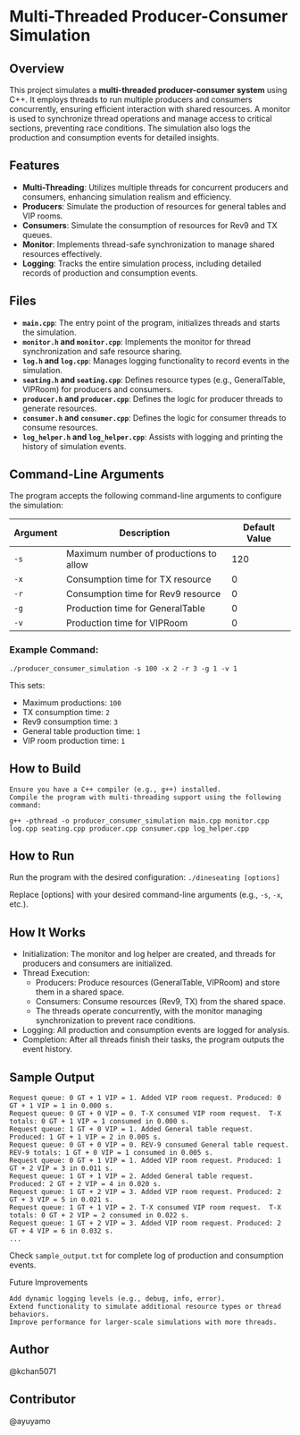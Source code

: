# Multi-Threaded Producer-Consumer Simulation

## Overview

This project simulates a **multi-threaded producer-consumer system** using C++. It employs threads to run multiple producers and consumers concurrently, ensuring efficient interaction with shared resources. A monitor is used to synchronize thread operations and manage access to critical sections, preventing race conditions. The simulation also logs the production and consumption events for detailed insights.

## Features

- **Multi-Threading**: Utilizes multiple threads for concurrent producers and consumers, enhancing simulation realism and efficiency.
- **Producers**: Simulate the production of resources for general tables and VIP rooms.
- **Consumers**: Simulate the consumption of resources for Rev9 and TX queues.
- **Monitor**: Implements thread-safe synchronization to manage shared resources effectively.
- **Logging**: Tracks the entire simulation process, including detailed records of production and consumption events.

## Files

- **`main.cpp`**: The entry point of the program, initializes threads and starts the simulation.
- **`monitor.h` and `monitor.cpp`**: Implements the monitor for thread synchronization and safe resource sharing.
- **`log.h` and `log.cpp`**: Manages logging functionality to record events in the simulation.
- **`seating.h` and `seating.cpp`**: Defines resource types (e.g., GeneralTable, VIPRoom) for producers and consumers.
- **`producer.h` and `producer.cpp`**: Defines the logic for producer threads to generate resources.
- **`consumer.h` and `consumer.cpp`**: Defines the logic for consumer threads to consume resources.
- **`log_helper.h` and `log_helper.cpp`**: Assists with logging and printing the history of simulation events.

## Command-Line Arguments

The program accepts the following command-line arguments to configure the simulation:

| Argument | Description                            | Default Value |
| -------- | -------------------------------------- | ------------- |
| `-s`     | Maximum number of productions to allow | 120           |
| `-x`     | Consumption time for TX resource       | 0             |
| `-r`     | Consumption time for Rev9 resource     | 0             |
| `-g`     | Production time for GeneralTable       | 0             |
| `-v`     | Production time for VIPRoom            | 0             |

### Example Command:

```
./producer_consumer_simulation -s 100 -x 2 -r 3 -g 1 -v 1
```

This sets:

- Maximum productions: `100`
- TX consumption time: `2`
- Rev9 consumption time: `3`
- General table production time: `1`
- VIP room production time: `1`

## How to Build

    Ensure you have a C++ compiler (e.g., g++) installed.
    Compile the program with multi-threading support using the following command:

```
g++ -pthread -o producer_consumer_simulation main.cpp monitor.cpp log.cpp seating.cpp producer.cpp consumer.cpp log_helper.cpp
```

## How to Run

Run the program with the desired configuration:
`./dineseating [options]`

Replace [options] with your desired command-line arguments (e.g., `-s`, `-x`, etc.).

## How It Works

- Initialization: The monitor and log helper are created, and threads for producers and consumers are initialized.
- Thread Execution:
  - Producers: Produce resources (GeneralTable, VIPRoom) and store them in a shared space.
  - Consumers: Consume resources (Rev9, TX) from the shared space.
  - The threads operate concurrently, with the monitor managing synchronization to prevent race conditions.
- Logging: All production and consumption events are logged for analysis.
- Completion: After all threads finish their tasks, the program outputs the event history.

## Sample Output

```
Request queue: 0 GT + 1 VIP = 1. Added VIP room request. Produced: 0 GT + 1 VIP = 1 in 0.000 s.
Request queue: 0 GT + 0 VIP = 0. T-X consumed VIP room request.  T-X totals: 0 GT + 1 VIP = 1 consumed in 0.000 s.
Request queue: 1 GT + 0 VIP = 1. Added General table request. Produced: 1 GT + 1 VIP = 2 in 0.005 s.
Request queue: 0 GT + 0 VIP = 0. REV-9 consumed General table request.  REV-9 totals: 1 GT + 0 VIP = 1 consumed in 0.005 s.
Request queue: 0 GT + 1 VIP = 1. Added VIP room request. Produced: 1 GT + 2 VIP = 3 in 0.011 s.
Request queue: 1 GT + 1 VIP = 2. Added General table request. Produced: 2 GT + 2 VIP = 4 in 0.020 s.
Request queue: 1 GT + 2 VIP = 3. Added VIP room request. Produced: 2 GT + 3 VIP = 5 in 0.021 s.
Request queue: 1 GT + 1 VIP = 2. T-X consumed VIP room request.  T-X totals: 0 GT + 2 VIP = 2 consumed in 0.022 s.
Request queue: 1 GT + 2 VIP = 3. Added VIP room request. Produced: 2 GT + 4 VIP = 6 in 0.032 s.
...
```

Check `sample_output.txt` for complete log of production and consumption events.

Future Improvements

    Add dynamic logging levels (e.g., debug, info, error).
    Extend functionality to simulate additional resource types or thread behaviors.
    Improve performance for larger-scale simulations with more threads.

## Author

@kchan5071

## Contributor

@ayuyamo
